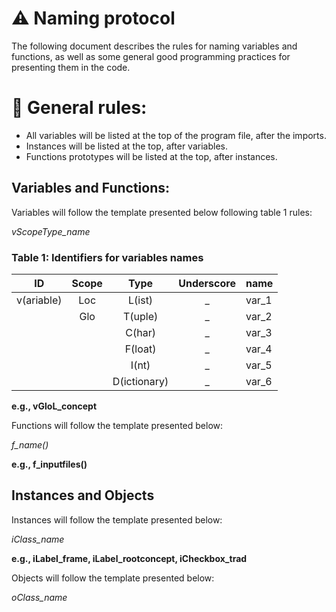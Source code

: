 # ⚠️ Naming protocol
The following document describes the rules for naming variables and functions, as well as some general good programming practices for presenting them in the code.

# 📝 General rules:
-	All variables will be listed at the top of the program file, after the imports.
-	Instances will be listed at the top, after variables.
-	Functions prototypes will be listed at the top, after instances.
## Variables and Functions:
Variables will follow the template presented below following table 1 rules:

*vScopeType_name*
 
 ### Table 1: Identifiers for variables names
| ID	| Scope |	Type |	Underscore |	name |
|:-----:|:-------:|:------:|:-------------:|-------|
|  v(ariable) | Loc |	L(ist) |	_	| var_1 |
|   |	Glo	| T(uple) |	_	| var_2 |
|   |		| C(har) |	_	| var_3 |
|   |		| F(loat) |	_ |	var_4 |
|   |		| I(nt) |	_ |	var_5 |
|   |		| D(ictionary) |	_ |	var_6 |

**e.g., vGloL_concept**

Functions will follow the template presented below:

*f_name()*

**e.g., f_inputfiles()**

## Instances and Objects
Instances will follow the template presented below:

*iClass_name*

**e.g., iLabel_frame, iLabel_rootconcept, iCheckbox_trad**

Objects will follow the template presented below:

*oClass_name*
